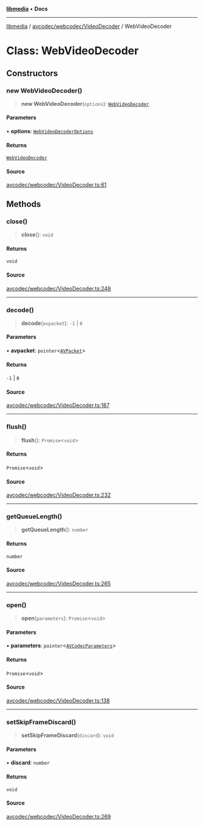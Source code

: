 [**libmedia**](../../../../README.md) • **Docs**

***

[libmedia](../../../../README.md) / [avcodec/webcodec/VideoDecoder](../README.md) / WebVideoDecoder

# Class: WebVideoDecoder

## Constructors

### new WebVideoDecoder()

> **new WebVideoDecoder**(`options`): [`WebVideoDecoder`](WebVideoDecoder.md)

#### Parameters

• **options**: [`WebVideoDecoderOptions`](../type-aliases/WebVideoDecoderOptions.md)

#### Returns

[`WebVideoDecoder`](WebVideoDecoder.md)

#### Source

[avcodec/webcodec/VideoDecoder.ts:61](https://github.com/zhaohappy/libmedia/blob/a88305ff5d10e91621f2d71d24c72fc85681b8f7/src/avcodec/webcodec/VideoDecoder.ts#L61)

## Methods

### close()

> **close**(): `void`

#### Returns

`void`

#### Source

[avcodec/webcodec/VideoDecoder.ts:248](https://github.com/zhaohappy/libmedia/blob/a88305ff5d10e91621f2d71d24c72fc85681b8f7/src/avcodec/webcodec/VideoDecoder.ts#L248)

***

### decode()

> **decode**(`avpacket`): `-1` \| `0`

#### Parameters

• **avpacket**: `pointer`\<[`AVPacket`](../../../../avutil/struct/avpacket/classes/AVPacket.md)\>

#### Returns

`-1` \| `0`

#### Source

[avcodec/webcodec/VideoDecoder.ts:187](https://github.com/zhaohappy/libmedia/blob/a88305ff5d10e91621f2d71d24c72fc85681b8f7/src/avcodec/webcodec/VideoDecoder.ts#L187)

***

### flush()

> **flush**(): `Promise`\<`void`\>

#### Returns

`Promise`\<`void`\>

#### Source

[avcodec/webcodec/VideoDecoder.ts:232](https://github.com/zhaohappy/libmedia/blob/a88305ff5d10e91621f2d71d24c72fc85681b8f7/src/avcodec/webcodec/VideoDecoder.ts#L232)

***

### getQueueLength()

> **getQueueLength**(): `number`

#### Returns

`number`

#### Source

[avcodec/webcodec/VideoDecoder.ts:265](https://github.com/zhaohappy/libmedia/blob/a88305ff5d10e91621f2d71d24c72fc85681b8f7/src/avcodec/webcodec/VideoDecoder.ts#L265)

***

### open()

> **open**(`parameters`): `Promise`\<`void`\>

#### Parameters

• **parameters**: `pointer`\<[`AVCodecParameters`](../../../../avutil/struct/avcodecparameters/classes/AVCodecParameters.md)\>

#### Returns

`Promise`\<`void`\>

#### Source

[avcodec/webcodec/VideoDecoder.ts:138](https://github.com/zhaohappy/libmedia/blob/a88305ff5d10e91621f2d71d24c72fc85681b8f7/src/avcodec/webcodec/VideoDecoder.ts#L138)

***

### setSkipFrameDiscard()

> **setSkipFrameDiscard**(`discard`): `void`

#### Parameters

• **discard**: `number`

#### Returns

`void`

#### Source

[avcodec/webcodec/VideoDecoder.ts:269](https://github.com/zhaohappy/libmedia/blob/a88305ff5d10e91621f2d71d24c72fc85681b8f7/src/avcodec/webcodec/VideoDecoder.ts#L269)
